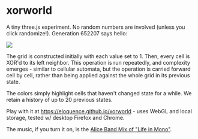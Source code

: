 # xorworld

A tiny three.js experiment. No random numbers are involved (unless you click randomize!).
Generation 652207 says hello:

![](https://eloquence.github.io/xorworld/example.png)


The grid is constructed initially with each value set to 1. Then, every cell
is XOR'd to its left neighbor. This operation is run repeatedly, and
complexity emerges - similar to cellular automata, but the operation is carried
forward cell by cell, rather than being applied against the whole grid in its
previous state.

The colors simply highlight cells that haven't changed state for a while. We retain
a history of up to 20 previous states.

Play with it at https://eloquence.github.io/xorworld - uses WebGL and local storage,
tested w/ desktop Firefox and Chrome.

The music, if you turn it on, is the [Alice Band Mix of "Life in Mono"](https://soundcloud.com/jzerenidis/mono-formica-blues-11-life-in-mono-alice-band-mix).

